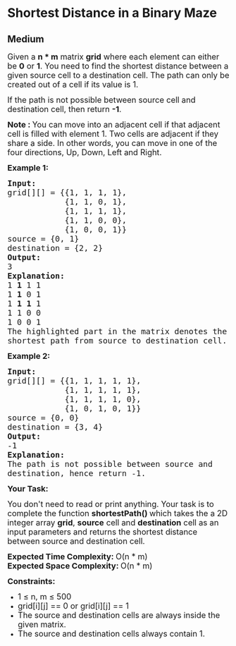 # Shortest Distance in a Binary Maze
## Medium
<div class="problems_problem_content__Xm_eO"><p><span style="font-size:18px">Given a <strong>n * m</strong>&nbsp;matrix <strong>grid</strong> where each element can either be <strong>0</strong> or <strong>1</strong>. You&nbsp;need to find the shortest distance&nbsp;between a given source cell to a destination cell. The path can only be created out of a cell if its value is 1.&nbsp;</span></p>

<p><span style="font-size:18px">If the path is not possible between source cell and destination cell, then return <strong>-1</strong>.</span></p>

<p><span style="font-size:18px"><strong>Note :&nbsp;</strong>You can move into an adjacent cell if that adjacent cell is filled with element 1. Two cells are adjacent if they share a side. In other words,&nbsp;you can move in one of the four&nbsp;directions, Up, Down, Left&nbsp;and Right.</span></p>

<p><strong><span style="font-size:18px">Example 1:</span></strong></p>

<pre style="position: relative;"><strong><span style="font-size:18px">Input:</span></strong>
<span style="font-size:18px">grid[][] = {{1, 1, 1, 1},
            {1, 1, 0, 1},
            {1, 1, 1, 1},
            {1, 1, 0, 0},
            {1, 0, 0, 1}}</span>
<span style="font-size:18px">source = {0, 1}</span>
<span style="font-size:18px">destination = {2, 2}</span>
<span style="font-size:18px"><strong>Output:</strong></span>
<span style="font-size:18px">3</span>
<span style="font-size:18px"><strong>Explanation:</strong></span>
<span style="font-size:18px">1 <strong>1</strong> 1 1
1 <strong>1</strong> 0 1
1 <strong>1</strong> <strong>1</strong> 1
1 1 0 0
1 0 0 1
The highlighted part in the matrix denotes the 
shortest path from source to destination cell.</span>
<div class="open_grepper_editor" title="Edit &amp; Save To Grepper"></div></pre>

<p><strong><span style="font-size:18px">Example 2:</span></strong></p>

<pre style="position: relative;"><strong><span style="font-size:18px">Input:</span></strong>
<span style="font-size:18px">grid[][] = {{1, 1, 1, 1, 1},
            {1, 1, 1, 1, 1},
            {1, 1, 1, 1, 0},
            {1, 0, 1, 0, 1}}</span>
<span style="font-size:18px">source = {0, 0}</span>
<span style="font-size:18px">destination = {3, 4}</span>
<span style="font-size:18px"><strong>Output:</strong></span>
<span style="font-size:18px">-1</span>
<span style="font-size:18px"><strong>Explanation:</strong></span>
<span style="font-size:18px">The path is not possible between source and</span>&nbsp;
<span style="font-size:18px">destination, hence return -1.</span>
<div class="open_grepper_editor" title="Edit &amp; Save To Grepper"></div></pre>

<p><strong><span style="font-size:18px">Your Task:</span></strong></p>

<p><span style="font-size:18px">You don't need to read or print anything. Your task is to complete the function <strong>shortestPath()&nbsp;</strong>which takes the a 2D integer array&nbsp;<strong>grid</strong>, <strong>source</strong> cell and <strong>destination</strong> cell&nbsp;as an input parameters and returns the shortest distance between source and destination cell.</span></p>

<p><span style="font-size:18px"><strong>Expected Time Complexity:&nbsp;</strong>O(n * m)<br>
<strong>Expected Space Complexity:&nbsp;</strong>O(n * m)</span></p>

<p><span style="font-size:18px"><strong>Constraints:</strong></span></p>

<ul>
	<li><span style="font-size:18px">1 ≤ n, m ≤ 500</span></li>
	<li><span style="font-size:18px">grid[i][j] == 0 or grid[i][j] == 1</span></li>
	<li><span style="font-size:18px">The source and destination cells are always inside the given matrix.</span></li>
	<li><span style="font-size:18px">The source and destination cells always contain 1.</span></li>
</ul>
</div>